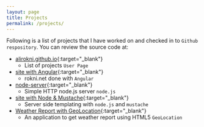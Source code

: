 ```yaml
---
layout: page
title: Projects
permalink: /projects/
---
```


Following is a list of projects that I have worked on and checked in to `Github respository`.
You can review the source code at:

- [alirokni.github.io][gitIo]{:target="_blank"} 
  - List of projects `User Page`
- [site with Angular][angular]{:target="_blank"} 
  - rokni.net done with `Angular`
- [node-server][nodeServer]{:target="_blank"} 
  - Simple HTTP node.js server `node.js`
- [site with Node & Mustache][nodeMustache]{:target="_blank"} 
  - Server side templating with `node.js` and `mustache`
- [Weather Report with GeoLocation][weatherReport]{:target="_blank"} 
  - An application to get weather report using HTML5 `GeoLocation`


[gitRokni]: http://github.com/alirokni/
[gitIo]: https://github.com/alirokni/alirokni.github.io
[angular]: https://github.com/alirokni/angular
[nodeMustache]: https://github.com/alirokni/node-mustache
[weatherReport]: https://github.com/alirokni/weather-geoLocation
[nodeServer]: https://github.com/alirokni/node-server
